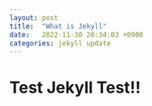 ```yaml
---
layout:	post
title:	"What is Jekyll"
date:	2022-11-30 20:34:03 +0900
categories:	jekyll update
---
```


# Test Jekyll Test!!